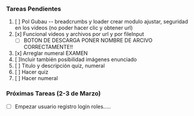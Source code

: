 ### Tareas Pendientes

1. [ ] Pol Gubau -- breadcrumbs y loader crear modulo ajustar, seguridad en los videos (no poder hacer clic y obtener url)
2. [x] Funcional videos y archivos por url y por fileInput
    - [ ] BOTON DE DESCARGA PONER NOMBRE DE ARCIVO CORRECTAMENTE!!
3. [x] Arreglar numeral EXAMEN
4. [ ]Incluir también posibilidad imágenes enunciado
5. [ ] Titulo y descripción quiz, numeral
6. [ ] Hacer quiz
7. [ ] Hacer numeral


### Próximas Tareas (2-3 de Marzo)

- [ ] Empezar usuario registro login roles.....
